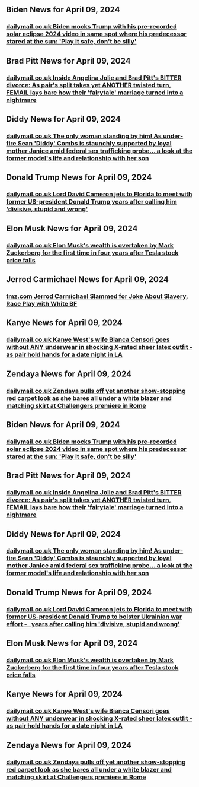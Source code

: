 ## Biden News for April 09, 2024

### [**dailymail.co.uk** 	Biden mocks Trump with his pre-recorded solar eclipse 2024 video in same spot where his predecessor stared at the sun: 'Play it safe, don't be silly'](https://www.dailymail.co.uk/news/article-13284617/biden-mocks-trump-solar-eclipse-2024-video-stare-sun.html?ns_mchannel=rss&amp;ito=1490&amp;ns_campaign=1490)


## Brad Pitt News for April 09, 2024

### [**dailymail.co.uk** 	Inside Angelina Jolie and Brad Pitt's BITTER divorce: As pair's split takes yet ANOTHER twisted turn, FEMAIL lays bare how their 'fairytale' marriage turned into a nightmare](https://www.dailymail.co.uk/femail/article-13284293/Inside-Angelina-Jolie-Brad-Pitts-BITTER-divorce-pairs-split-takes-twisted-turn-FEMAIL-lays-bare-fairytale-marriage-turned-nightmare.html?ns_mchannel=rss&amp;ito=1490&amp;ns_campaign=1490)


## Diddy News for April 09, 2024

### [**dailymail.co.uk** 	The only woman standing by him! As under-fire Sean 'Diddy' Combs is staunchly supported by loyal mother Janice amid federal sex trafficking probe... a look at the former model's life and relationship with her son](https://www.dailymail.co.uk/tvshowbiz/article-13283543/The-woman-standing-fire-Sean-Diddy-Combs-staunchly-supported-loyal-mother-Janice-amid-federal-sex-trafficking-probe-look-former-models-life-relationship-son.html?ns_mchannel=rss&amp;ito=1490&amp;ns_campaign=1490)


## Donald Trump News for April 09, 2024

### [**dailymail.co.uk** 	Lord David Cameron jets to Florida to meet with former US-president Donald Trump years after calling him 'divisive, stupid and wrong'](https://www.dailymail.co.uk/news/article-13285945/Lord-David-Cameron-jets-Florida-meet-former-president-Donald-Trump-years-calling-divisive-stupid-wrong.html?ns_mchannel=rss&amp;ito=1490&amp;ns_campaign=1490)


## Elon Musk News for April 09, 2024

### [**dailymail.co.uk** 	Elon Musk's wealth is overtaken by Mark Zuckerberg for the first time in four years after Tesla stock price falls](https://www.dailymail.co.uk/news/article-13285827/elon-musk-wealth-overtaken-mark-zuckerberg-tesla-stock-fall.html?ns_mchannel=rss&amp;ito=1490&amp;ns_campaign=1490)


## Jerrod Carmichael News for April 09, 2024

### [**tmz.com** Jerrod Carmichael Slammed for Joke About Slavery, Race Play with White BF](https://www.tmz.com/2024/04/08/jerrod-carmichael-slammed-slavery-race-play-white-boyfriend-joke/)


## Kanye News for April 09, 2024

### [**dailymail.co.uk** 	Kanye West's wife Bianca Censori goes without ANY underwear in shocking X-rated sheer latex outfit - as pair hold hands for a date night in LA](https://www.dailymail.co.uk/tvshowbiz/article-13284947/Kanye-West-wife-Bianca-Censori-goes-without-underwear-dinner.html?ns_mchannel=rss&amp;ito=1490&amp;ns_campaign=1490)


## Zendaya News for April 09, 2024

### [**dailymail.co.uk** 	Zendaya pulls off yet another show-stopping red carpet look as she bares all under a white blazer and matching skirt at Challengers premiere in Rome](https://www.dailymail.co.uk/tvshowbiz/article-13285909/Zendaya-pulls-stopping-red-carpet-look-bares-white-blazer-matching-skirt-Challengers-premiere-Rome.html?ns_mchannel=rss&amp;ito=1490&amp;ns_campaign=1490)


## Biden News for April 09, 2024

### [**dailymail.co.uk** 	Biden mocks Trump with his pre-recorded solar eclipse 2024 video in same spot where his predecessor stared at the sun: 'Play it safe, don't be silly'](https://www.dailymail.co.uk/news/article-13284617/biden-mocks-trump-solar-eclipse-2024-video-stare-sun.html?ns_mchannel=rss&amp;ito=1490&amp;ns_campaign=1490)


## Brad Pitt News for April 09, 2024

### [**dailymail.co.uk** 	Inside Angelina Jolie and Brad Pitt's BITTER divorce: As pair's split takes yet ANOTHER twisted turn, FEMAIL lays bare how their 'fairytale' marriage turned into a nightmare](https://www.dailymail.co.uk/femail/article-13284293/Inside-Angelina-Jolie-Brad-Pitts-BITTER-divorce-pairs-split-takes-twisted-turn-FEMAIL-lays-bare-fairytale-marriage-turned-nightmare.html?ns_mchannel=rss&amp;ito=1490&amp;ns_campaign=1490)


## Diddy News for April 09, 2024

### [**dailymail.co.uk** 	The only woman standing by him! As under-fire Sean 'Diddy' Combs is staunchly supported by loyal mother Janice amid federal sex trafficking probe... a look at the former model's life and relationship with her son](https://www.dailymail.co.uk/tvshowbiz/article-13283543/The-woman-standing-fire-Sean-Diddy-Combs-staunchly-supported-loyal-mother-Janice-amid-federal-sex-trafficking-probe-look-former-models-life-relationship-son.html?ns_mchannel=rss&amp;ito=1490&amp;ns_campaign=1490)


## Donald Trump News for April 09, 2024

### [**dailymail.co.uk** 	Lord David Cameron jets to Florida to meet with former US-president Donald Trump to bolster Ukrainian war effort -   years after calling him 'divisive, stupid and wrong'](https://www.dailymail.co.uk/news/article-13285945/Lord-David-Cameron-jets-Florida-meet-former-president-Donald-Trump-years-calling-divisive-stupid-wrong.html?ns_mchannel=rss&amp;ito=1490&amp;ns_campaign=1490)


## Elon Musk News for April 09, 2024

### [**dailymail.co.uk** 	Elon Musk's wealth is overtaken by Mark Zuckerberg for the first time in four years after Tesla stock price falls](https://www.dailymail.co.uk/news/article-13285827/elon-musk-wealth-overtaken-mark-zuckerberg-tesla-stock-fall.html?ns_mchannel=rss&amp;ito=1490&amp;ns_campaign=1490)


## Kanye News for April 09, 2024

### [**dailymail.co.uk** 	Kanye West's wife Bianca Censori goes without ANY underwear in shocking X-rated sheer latex outfit - as pair hold hands for a date night in LA](https://www.dailymail.co.uk/tvshowbiz/article-13284947/Kanye-West-wife-Bianca-Censori-goes-without-underwear-dinner.html?ns_mchannel=rss&amp;ito=1490&amp;ns_campaign=1490)


## Zendaya News for April 09, 2024

### [**dailymail.co.uk** 	Zendaya pulls off yet another show-stopping red carpet look as she bares all under a white blazer and matching skirt at Challengers premiere in Rome](https://www.dailymail.co.uk/tvshowbiz/article-13285909/Zendaya-pulls-stopping-red-carpet-look-bares-white-blazer-matching-skirt-Challengers-premiere-Rome.html?ns_mchannel=rss&amp;ito=1490&amp;ns_campaign=1490)


